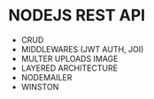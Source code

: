 # NODEJS REST API

- CRUD 
- MIDDLEWARES (JWT AUTH, JOI)
- MULTER UPLOADS IMAGE
- LAYERED ARCHITECTURE
- NODEMAILER
- WINSTON


